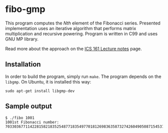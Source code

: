 # fibo-gmp

This program computes the *Nth* element of the Fibonacci series. Presented
implementation uses an iterative algorithm that performs matrix multiplication
and recursive powering. Program is written in C99 and uses GNU MP library.

Read more about the approach on the
[ICS 161 Lecture notes](http://www.ics.uci.edu/~eppstein/161/960109.html) page.

## Installation

In order to build the program, simply run `make`. The program depends on the
`libgmp`. On Ubuntu, it is installed this way:

    sudo apt-get install libgmp-dev

## Sample output

    $ ./fibo 1001
    1001st Fibonacci number: 70330367711422815821835254877183549770181269836358732742604905087154537118196933579742249494562611733487750449241765991088186363265450223647106012053374121273867339111198139373125598767690091902245245323403501
